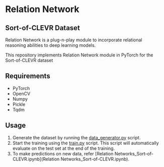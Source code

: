 # Relation Network
## Sort-of-CLEVR Dataset

Relation Network is a plug-n-play module to incorporate relational reasoning abilities to deep learning models.

This repository implements Relation Network module in PyTorch for the Sort-of-CLEVR dataset

## Requirements
* PyTorch
* OpenCV
* Numpy
* Pickle
* Tqdm

## Usage
1. Generate the dataset by running the [data_generator.py](data_generator.py) script.
2. Start the training using the [train.py](train.py) script. This script will automatically evaluate on the test set at the end of the training.
3. To make predictions on new data, refer [Relation Networks_Sort-of-CLEVR.ipynb](Relation Networks_Sort-of-CLEVR.ipynb).
